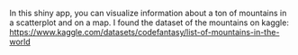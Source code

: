 In this shiny app, you can visualize information about a ton of mountains in a scatterplot and on a map. I found the dataset of the mountains on kaggle: https://www.kaggle.com/datasets/codefantasy/list-of-mountains-in-the-world